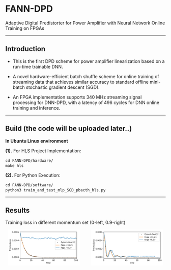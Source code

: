 # FANN-DPD
Adaptive Digital Predistorter for Power Amplifier with Neural Network Online Training on FPGAs


--------------------------------------------------------------------------------
Introduction
--------------------------------------------------------------------------------
* This is the first DPD scheme for power amplifier linearization based on a run-time trainable DNN. 

* A novel hardware-efficient batch shuffle scheme for online training of streaming data that achieves similar accuracy to standard offline mini-batch stochastic gradient descent (SGD).

* An FPGA implementation supports 340 MHz streaming signal processing for DNN-DPD, with a latency of 496 cycles for DNN online training and inference.

--------------------------------------------------------------------------------
Build (the code will be uploaded later..)
--------------------------------------------------------------------------------
**In Ubuntu Linux environment**

__(1).__ For HLS Project Implementation:
```
cd FANN-DPD/hardware/
make hls
```
__(2).__ For Python Execution:
```
cd FANN-DPD/software/
python3 train_and_test_mlp_SGD_pbacth_hls.py
```

--------------------------------------------------------------------------------
Results
--------------------------------------------------------------------------------
Training loss in different momentum set (0-left, 0.9-right)
<p align="center">
  <img alt="Light" src="https://github.com/bingleilou/FANN-DPD/blob/main/software/figure/multi_b_m0.png" width="45%">
&nbsp; &nbsp; &nbsp; &nbsp;
  <img alt="Dark" src="https://github.com/bingleilou/FANN-DPD/blob/main/software/figure/multi_b_m09.png" width="45%">
</p>

